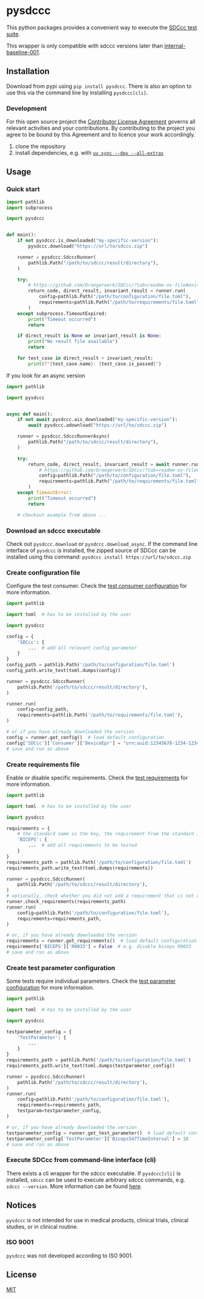 # pysdccc

This python packages provides a convenient way to execute the [SDCcc test suite](https://github.com/Draegerwerk/sdccc/).

This wrapper is only compatible with sdccc versions later than [internal-baseline-001](https://github.com/Draegerwerk/SDCcc/releases/tag/internal-baseline-001).

## Installation

Download from pypi using `pip install pysdccc`. There is also an option to use this via the command line by installing `pysdccc[cli]`.

### Development

For this open source project the [Contributor License Agreement](Contributor_License_Agreement.md) governs all relevant activities and your contributions. By contributing to the project you agree to be bound by this Agreement and to licence your work accordingly.

1. clone the repository
2. install dependencies, e.g. with [`uv sync --dev --all-extras`](https://docs.astral.sh/uv/reference/cli/#uv-sync)

## Usage

### Quick start

```python
import pathlib
import subprocess

import pysdccc


def main():
    if not pysdccc.is_downloaded("my-specific-version"):
        pysdccc.download("https://url/to/sdccc.zip")

    runner = pysdccc.SdcccRunner(
        pathlib.Path("/path/to/sdccc/result/directory"),
    )

    try:
        # https://github.com/Draegerwerk/SDCcc/?tab=readme-ov-file#exit-codes
        return_code, direct_result, invariant_result = runner.run(
            config=pathlib.Path("/path/to/configuration/file.toml"),
            requirements=pathlib.Path("/path/to/requirements/file.toml"),
        )
    except subprocess.TimeoutExpired:
        print("Timeout occurred")
        return

    if direct_result is None or invariant_result is None:
        print("No result file available")
        return

    for test_case in direct_result + invariant_result:
        print(f"{test_case.name}: {test_case.is_passed}")
```
If you look for an async version

```python
import pathlib

import pysdccc


async def main():
    if not await pysdccc.ais_downloaded("my-specific-version"):
        await pysdccc.adownload("https://url/to/sdccc.zip")

    runner = pysdccc.SdcccRunnerAsync(
        pathlib.Path("/path/to/sdccc/result/directory"),
    )

    try:
        return_code, direct_result, invariant_result = await runner.run(
            # https://github.com/Draegerwerk/SDCcc/?tab=readme-ov-file#exit-codes
            config=pathlib.Path("/path/to/configuration/file.toml"),
            requirements=pathlib.Path("/path/to/requirements/file.toml"),
        )
    except TimeoutError:
        print("Timeout occurred")
        return

    # checkout example from above ...
```

### Download an sdccc executable

Check out `pysdccc.download` or `pysdccc.download_async`. If the command line interface of `pysdccc` is installed, the zipped source of SDCcc can be installed using this command: `pysdccc install https://url/to/sdccc.zip`

### Create configuration file

Configure the test consumer. Check the [test consumer configuration](https://github.com/Draegerwerk/SDCcc/?tab=readme-ov-file#test-consumer-configuration) for more information.

```python
import pathlib

import toml  # has to be installed by the user

import pysdccc

config = {
    'SDCcc': {
        ...  # add all relevant config parameter
    }
}
config_path = pathlib.Path('/path/to/configuration/file.toml')
config_path.write_text(toml.dumps(config))

runner = pysdccc.SdcccRunner(
    pathlib.Path('/path/to/sdccc/result/directory'),
)

runner.run(
    config=config_path,
    requirements=pathlib.Path('/path/to/requirements/file.toml'),
)

# or if you have already downloaded the version
config = runner.get_config()  # load default configuration
config['SDCcc']['Consumer']['DeviceEpr'] = "urn:uuid:12345678-1234-1234-1234-123456789012"  # e.g. change device epr
# save and run as above
```

### Create requirements file

Enable or disable specific requirements. Check the [test requirements](https://github.com/Draegerwerk/SDCcc/?tab=readme-ov-file#enabling-tests) for more information.

```python
import pathlib

import toml  # has to be installed by the user

import pysdccc

requirements = {
    # the standard name is the key, the requirement from the standard is the value
    'BICEPS': {
        ...  # add all requirements to be tested
    }
}
requirements_path = pathlib.Path('/path/to/configuration/file.toml')
requirements_path.write_text(toml.dumps(requirements))

runner = pysdccc.SdcccRunner(
    pathlib.Path('/path/to/sdccc/result/directory'),
)
# optionally, check whether you did not add a requirement that is not available
runner.check_requirements(requirements_path)
runner.run(
    config=pathlib.Path('/path/to/configuration/file.toml'),
    requirements=requirements_path,
)

# or, if you have already downloaded the version
requirements = runner.get_requirements()  # load default configuration
requirements['BICEPS']['R0033'] = False  # e.g. disable biceps R0033
# save and run as above
```

### Create test parameter configuration

Some tests require individual parameters. Check the [test parameter configuration](https://github.com/Draegerwerk/SDCcc/?tab=readme-ov-file#test-parameter-configuration) for more information.

```python
import pathlib

import toml  # has to be installed by the user

import pysdccc

testparameter_config = {
    'TestParameter': {
        ...
    }
}
requirements_path = pathlib.Path('/path/to/configuration/file.toml')
requirements_path.write_text(toml.dumps(testparameter_config))

runner = pysdccc.SdcccRunner(
    pathlib.Path('/path/to/sdccc/result/directory'),
)
runner.run(
    config=pathlib.Path('/path/to/configuration/file.toml'),
    requirements=requirements_path,
    testparam=testparameter_config,
)

# or, if you have already downloaded the version
testparameter_config = runner.get_test_parameter()  # load default configuration
testparameter_config['TestParameter']['Biceps547TimeInterval'] = 10
# save and run as above
```

### Execute SDCcc from command-line interface (cli)

There exists a cli wrapper for the sdccc executable. If `pysdccc[cli]` is installed, `sdccc` can be used to execute arbitrary sdccc commands, e.g. `sdccc --version`. More information can be found [here](https://github.com/draegerwerk/sdccc?tab=readme-ov-file#running-sdccc).

## Notices

`pysdccc` is not intended for use in medical products, clinical trials, clinical studies, or in clinical routine.

### ISO 9001

`pysdccc` was not developed according to ISO 9001.

## License

[MIT](https://choosealicense.com/licenses/mit/)
